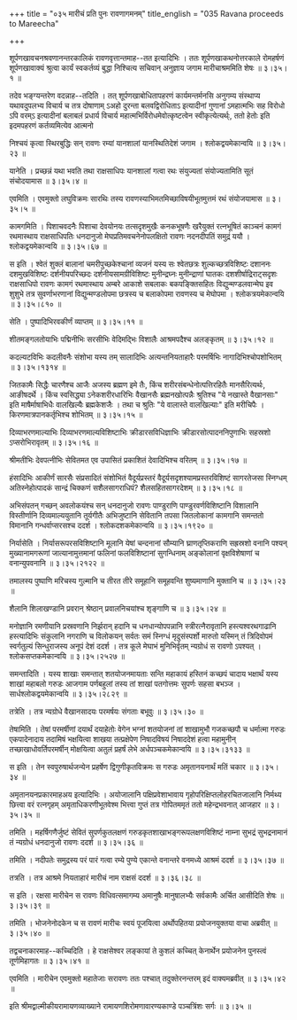 +++
title = "०३५ मारीचं प्रति पुनः रावणागमनम्"
title_english = "035 Ravana proceeds to Mareecha"

+++


शूर्पणखावचनश्रवणानन्तरकालिकं रावणवृत्तान्तमाह--तत इत्यादिभिः । ततः
शूर्पणखाकथनोत्तरकाले रोमहर्षणं शूर्पणखावाक्यं श्रुत्वा कार्यं
स्वकर्तव्यं बुद्धा निश्चित्य सचिवान् अनुज्ञाय जगाम मारीचाश्रममिति शेषः
 ॥  ३।३५।१  ॥   

  

तदेव भङ्ग्यन्तरेण वदन्नाह--तदिति । तत् शूर्पणखाबोधितापहरणं
कार्यमन्तर्मनसि अनुगम्य संस्थाप्य यथावदुपलभ्य विचार्य च तत्र दोषाणाम्
ऽअहो दुरन्ता बलवद्विरोधिताऽ इत्यादीनां गुणानां ऽमहात्मभिः सह विरोधो ऽपि
वरम्ऽ इत्यादीनां बलाबलं प्रधार्य विचार्य महात्मभिर्विरोधमेवोत्कृष्टत्वेन
स्वीकृत्येत्यर्थ्ः, ततो हेतोः इति इदमपहरणं कर्तव्यमित्येव आत्मनो  

निश्चयं कृत्वा स्थिरबुद्धिः सन् रावणः रम्यां यानशालां यानस्थितिदेशं जगाम
। श्लोकद्वयमेकान्वयि  ॥  ३।३५।२३  ॥   

  

यानेति । प्रच्छन्नं यथा भवति तथा राक्षसाधिपः यानशालां गत्वा रथः
संयुज्यतां संयोज्यतामिति सूतं संचोदयामास  ॥  ३।३५।४  ॥   

  

एवमिति । एवमुक्तो लघुविक्रमः सारथिः तस्य
रावणस्याभिमतमिच्छाविषयीभूतमुत्तमं रथं संयोजयामास  ॥  ३।३५।५  ॥   

  

कामगमिति । पिशाचवदनैः पिशाचा देवयोनयः तत्सदृशमुखैः कनकभूषणैः खरैयुक्तं
रत्नभूषितं काञ्चनं कामगं रथमास्थाय राक्षसाधिपतिः धनदानुजो
मेघप्रतिमवचनेनोपलक्षितो रावणः नदनदीपतिं समुद्रं ययौ । श्लोकद्वयमेकान्वयि
 ॥  ३।३५।६७  ॥   

  

स इति । श्वेतं शुक्लं बालानां चमरीपुच्छकेश्चानां व्यजनं यस्य सः
श्वेतछत्रः शुल्कच्छत्रविशिष्टः दशाननः दशमुखविशिष्टः दर्शनीयपरिच्छदः
दर्शनीयसामग्रीविशिष्टः मुनीन्द्रघ्नः मुनीन्द्राणां घातकः
दशशीर्षाद्रिराट्सदृशः राक्षसाधिपो रावणः कामगं रथमास्थाय अम्बरे आकाशे
सबलाकः बकपङ्क्तिसहितः विद्युन्मण्डलवान्मेघ इव शुशुभे तत्र सुवर्णाभरणानां
विद्युन्मण्डलोपमा छत्रस्य च बलाकोपमा रावणस्य च मेघोपमा ।
श्लोकत्रयमेकान्वयि  ॥  ३।३५।८१०  ॥   

  

सेति । पुष्पादिभिरवकीर्णं व्याप्तम्  ॥  ३।३५।११  ॥   

  

शीतमङ्गलतोयाभिः पद्मिनीभिः सरसीभिः वेदिमद्भिः विशालैः आश्रमपदैश्च
अलङ्कृतम्  ॥  ३।३५।१२  ॥   

  

कदल्यटविभिः कदलीवनैः संशोभा यस्य तम् सालादिभिः अत्यन्तनियताहारैः
परमर्षिभिः नागादिभिश्चोपशोभितम्  ॥  ३।३५।१३१४  ॥   

  

जितकामैः सिद्धैः चारणैश्च आजैः अजस्य ब्रह्मण इमे तैः, किंच
शरीरसंबन्धेनोत्पत्तिरहितैः मानसैरित्यर्थः, आङीषदर्थे । किंच स्वसिद्ध्या
ऽनेकशरीरधारिभिः वैखानसैः ब्रह्मनखोत्पन्नैः श्रुतिश्च "ये नखास्ते
वैखानसाः" इति माषैर्माषाभिधैः वालखिल्यैः ब्रह्मकेशजैः । तथा च श्रुतिः
"ये वालास्ते वालखिल्याः" इति मरीचिपैः । किरणमात्रपानकर्तृभिश्च शोभितम्
 ॥  ३।३५।१५  ॥   

  

दिव्याभरणमाल्याभिः दिव्याभरणमाल्यविशिष्टाभिः क्रीडारसविधिज्ञाभिः
क्रीडारसोत्पादननिपुणाभिः सहस्रशो ऽप्सरोभिरावृतम्  ॥  ३।३५।१६  ॥   

  

श्रीमतीभिः देवपत्नीभिः सेवितमत एव उपासितं प्रकाशितं देवादिभिश्च वरितम्
 ॥  ३।३५।१७  ॥   

  

हंसादिभिः आकीर्णं सारसैः संप्रसादितं संशोभितं वैदूर्यप्रस्तरं
वैदूर्यसदृशश्यामप्रस्तरविशिष्टं सागरतेजसा स्निग्धम् अतिस्नेहोत्पादकं
सान्द्रं चिक्कणं सशैलसागराधिपं? शैलसहितसागरदेशम्  ॥  ३।३५।१८  ॥   

  

अभिसंपतन् गच्छन् अवलोकयंश्च सन् धनदानुजो रावणः पाण्डुराणि
पाण्डुरवर्णविशिष्टानि विशालानि विस्तीर्णानि दिव्यमाल्ययुतानि तूर्यगीतैः
अभिजुष्टानि सेवितानि तपसा जितलोकानां कामगानि समन्ततो विमानानि
गन्धर्वाप्सरसश्च ददर्श । श्लोकदशकमेकान्वयि  ॥  ३।३५।१९२०  ॥   

  

निर्यासेति । निर्यासरूपरसविशिष्टानि मूलानि येषां चन्दनानां सौम्यानि
घ्राणतृप्तिकराणि सह्रस्रशो वनानि पश्यन् मुख्यानामगरूणां
जात्यानामुत्तमानां फलिनां फलविशिष्टानां सुगन्धिनाम् अङ्कोलानां
वृक्षविशेषाणां च वनान्युपवनानि  ॥  ३।३५।२१२२  ॥   

  

तमालस्य पुष्पाणि मरिचस्य गुल्मानि च तीरत तीरे समूहानि समूहवन्ति
शुष्यमाणानि मुक्तानि च  ॥  ३।३५।२३  ॥   

  

शैलानि शिलाखण्डानि प्रवरान् श्रेष्ठान् प्रवालनिचयांश्च शृङ्गाणि च  ॥ 
३।३५।२४  ॥   

  

मनोज्ञानि रमणीयानि प्रस्रवणानि निर्झरान् हदानि च धनधान्योपपन्नानि
स्त्रीरत्नैरावृतानि हस्त्यश्वरथगाढानि हस्त्यादिभिः संकुलानि नगराणि च
विलोकयन् सर्वतः समं स्निग्धं मृदुसंस्पर्शो मारुतो यस्मिन् तं त्रिदिवोपमं
स्वर्गतुल्यं सिन्धुराजस्य अनूपं देशं ददर्श । तत्र कूले मेघाभं
मुनिभिर्वृतम् न्यग्रोधं स रावणो ऽपश्यत् । श्लोकसप्तकमेकान्वयि  ॥ 
३।३५।२५२७  ॥   

  

समन्तादिति । यस्य शाखाः समन्तात् शतयोजनमायताः सन्ति महाकायं हस्तिनं
कच्छपं चादाय भक्षार्थं यस्य शाखां महाबलो गरुडः आजगाम पर्णबहुलां तस्य तां
शाखां पतगोत्तमः सुपर्णः सहसा बभञ्ज । सार्धश्लोकद्वयमेकान्वयि  ॥ 
३।३५।२८२९  ॥   

  

तत्रेति । तत्र न्यग्रोधे वैखानसादयः परमर्षयः संगताः बभूवुः  ॥  ३।३५।३०
 ॥   

  

तेषामिति । तेषां परमर्षीणां दयार्थं दयाहेतोः वेगेन भग्नां शतयोजनां तां
शाखामुभौ गजकच्छपौ च धर्मात्मा गरुडः एकपादेनादाय तदामिषं भक्षयित्वा शाखया
तत्प्रक्षेपेण निषादविषयं निषाददेशं हत्वा महामुनीन्
तच्छाखाधोवर्तिपरमर्षीन् मोक्षयित्वा अतुलं प्रहर्षं लेभे
अर्धपञ्चकमेकान्वयि  ॥  ३।३५।३१३३  ॥   

  

स इति । तेन स्वपुरुषार्थजन्येन प्रहर्षेण द्विगुणीकृतविक्रमः स गरुडः
अमृतानयनार्थं मतिं चकार  ॥  ३।३५।३४  ॥   

  

अमृतानयनप्रकारमाहअय इत्यादिभिः । अयोजालानि पक्षिप्रवेशाभावाय
गृहोपरिक्षिप्तलोहरचितजालानि निर्मथ्य छित्त्वा वरं रत्नगृहम्
अमृताधिकरणीभूतवेश्म भित्त्वा गुप्तं तत्र गोपितममृतं ततो महेन्द्रभवनात्
आजहार  ॥  ३।३५।३५  ॥   

  

तमिति । महर्षिगणैर्जुष्टं सेवितं सुपर्णकुतलक्षणं
गरुडकृतशाखाभङ्गरूपलक्षणविशिष्टं नाम्ना सुभद्रं सुभद्रनामानं तं न्यग्रोधं
धनदानुजो रावणः ददर्श  ॥  ३।३५।३६  ॥   

  

तमिति । नदीपतेः समुद्रस्य परं पारं गत्वा रम्ये पुण्ये एकान्ते वनान्तरे
वनमध्ये आश्रमं ददर्श  ॥  ३।३५।३७  ॥   

  

तत्रति । तत्र आश्रमे नियताहारं मारीचं नाम राक्षसं ददर्श  ॥  ३।३६।३८  ॥   

  

स इति । रक्षसा मारीचेन स रावणः विधिवत्समागम्य अमानुषैः मानुषालभ्यैः
सर्वकामैः अर्चित आसीदिति शेषः  ॥  ३।३५।३९  ॥   

  

तमिति । भोजनेनोदकेन च स रावणं मारीचः स्वयं पूजयित्वा अर्थोपहितया
प्रयोजनयुक्तया वाचा अब्रवीत्  ॥  ३।३५।४०  ॥   

  

तद्वचनाकारमाह--कच्चिदिति । हे राक्षसेश्वर लङ्कायां ते कुशलं कच्चित्
केनार्थेन प्रयोजनेन पुनस्त्वं तूर्णमिहागतः  ॥  ३।३५।४१  ॥   

  

एवमिति । मारीचेन एवमुक्तो महातेजाः सरावणः ततः पश्चात् तदुक्तेरनन्तरम्
इदं वाक्यमब्रवीत्  ॥  ३।३५।४२  ॥   

  

इति श्रीमद्वाल्मीकीयरामायणव्याख्याने रामायणशिरोमणावारण्यकाण्डे
पञ्चत्रिंशः सर्गः  ॥  ३।३५  ॥   

  


